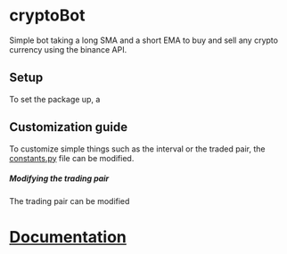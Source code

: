 # cryptoBot
Simple bot taking a long SMA and a short EMA to buy and sell any crypto currency using the binance API.
## Setup
To set the package up, a 
## Customization guide
To customize simple things such as the interval or the traded pair, the [constants.py](./constants.py) file can be modified. 
##### Modifying the trading pair
The trading pair can be modified 

# [Documentation](https://gsulpizio.github.io/cryptoBot)
